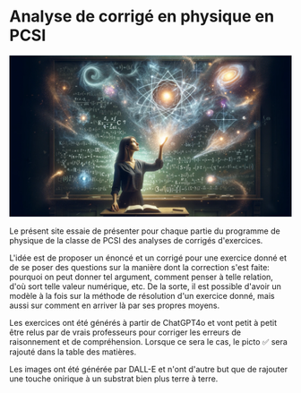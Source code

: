 # Analyse de corrigé en physique en PCSI

![](images/wonders.webp)

Le présent site essaie de présenter pour chaque partie du programme de physique de la classe de PCSI des analyses de corrigés d'exercices.

L'idée est de proposer un énoncé et un corrigé pour une exercice donné et de se poser des questions sur la manière dont la correction s'est faite: pourquoi on peut donner tel argument, comment penser à telle relation, d'où sort telle valeur numérique, etc. De la sorte, il est possible d'avoir un modèle à la fois sur la méthode de résolution d'un exercice donné, mais aussi sur comment en arriver là par ses propres moyens.

Les exercices ont été générés à partir de ChatGPT4o et vont petit à petit être relus par de vrais professeurs pour corriger les erreurs de raisonnement et de compréhension. Lorsque ce sera le cas, le picto :white_check_mark: sera rajouté dans la table des matières.

Les images ont été générée par DALL-E et n'ont d'autre but que de rajouter une touche onirique à un substrat bien plus terre à terre.
